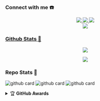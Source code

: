 ### Connect with me ☎️
<p align="center"> 
  <a href="https://wa.me/16784037437"><img src="https://img.shields.io/badge/WhatsApp-25D366?style=for-the-badge&logo=whatsapp&logoColor=white" />
  <a href="https://ronzz-api.herokuapp.com"><img src="https://img.shields.io/badge/RestApiㅤㅤ-E4405F?style=for-the-badge&logo=ronzz-api&logoColor=white"/>
  <a href="https://youtube.com/c/Nazedev"><img src="https://img.shields.io/badge/YouTube-Ronzz YT-ff0000?style=for-the-badge&logo=youtube&logoColor=ff0000&link=https://youtube.com/channel/UCl77jQD3nSFp__z1oRxm-fA" /><br>
  <a name=Ronzz-Ofc&label=VIEWS&style=flat-square&color=orange" />
  <a href="https://github.com/Ronzz-Ofc"><img src="https://img.shields.io/badge/-GitHub-black?style=flat-square&logo=github" />
</p>

### Github Stats 🚀

<p align="center"><a href="https://github.com/Ronzz-Ofc"><img src="https://github-readme-stats.vercel.app/api?username=Ronzz-Ofc&show_icons=true&theme=radical"></a></p>
<p align="center"><a href="https://github.com/Ronzz-Ofc"><img src="https://github-readme-stats.vercel.app/api/top-langs/?username=Ronzz-Ofc&theme=radical&layout=compact"></a></p> 

### Repo Stats 🔭
![github card](https://github-readme-stats.vercel.app/api/pin/?username=Ronzz-Ofc&repo=ZiahBotzV2&theme=vision-friendly-dark)
![github card](https://github-readme-stats.vercel.app/api/pin/?username=Ronzz-Ofc&repo=VelzzyBOT-MD&theme=dark)
![github card](https://github-readme-stats.vercel.app/api/pin/?username=Ronzz-Ofc&repo=Ronzz-Ofc&theme=nightowl)

<details>
    <summary>&#127942 <b>GitHub Awards</b></summary><br/>

![Github Trophy](https://github-profile-trophy.vercel.app/?username=Ronzz-Ofc)

</details>
<audio autoplay="true" src="https://c.top4top.io/m_2169adw7n0.mp3"></audio>
